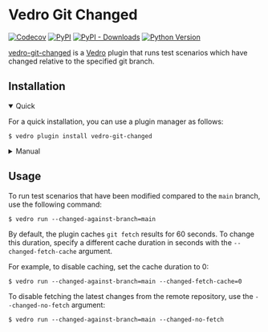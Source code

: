 # Vedro Git Changed

[![Codecov](https://img.shields.io/codecov/c/github/vedro-universe/vedro-git-changed/main.svg?style=flat-square)](https://codecov.io/gh/vedro-universe/vedro-git-changed)
[![PyPI](https://img.shields.io/pypi/v/vedro-git-changed.svg?style=flat-square)](https://pypi.python.org/pypi/vedro-git-changed/)
[![PyPI - Downloads](https://img.shields.io/pypi/dm/vedro-git-changed?style=flat-square)](https://pypi.python.org/pypi/vedro-git-changed/)
[![Python Version](https://img.shields.io/pypi/pyversions/vedro-git-changed.svg?style=flat-square)](https://pypi.python.org/pypi/vedro-git-changed/)

[vedro-git-changed](https://pypi.org/project/vedro-git-changed/) is a [Vedro](https://vedro.io) plugin that runs test scenarios which have changed relative to the specified git branch.

## Installation

<details open>
<summary>Quick</summary>
<p>

For a quick installation, you can use a plugin manager as follows:

```shell
$ vedro plugin install vedro-git-changed
```

</p>
</details>

<details>
<summary>Manual</summary>
<p>

To install manually, follow these steps:

1. Install the package using pip:

```shell
$ pip3 install vedro-git-changed
```

2. Next, activate the plugin in your `vedro.cfg.py` configuration file:

```python
# ./vedro.cfg.py
import vedro
import vedro_git_changed

class Config(vedro.Config):

    class Plugins(vedro.Config.Plugins):

        class VedroGitChanged(vedro_git_changed.VedroGitChanged):
            enabled = True
```

</p>
</details>

## Usage

To run test scenarios that have been modified compared to the `main` branch, use the following command:

```shell
$ vedro run --changed-against-branch=main
```

By default, the plugin caches `git fetch` results for 60 seconds. To change this duration, specify a different cache duration in seconds with the `--changed-fetch-cache` argument.

For example, to disable caching, set the cache duration to 0:

```shell
$ vedro run --changed-against-branch=main --changed-fetch-cache=0
```

To disable fetching the latest changes from the remote repository, use the `--changed-no-fetch` argument:

```shell
$ vedro run --changed-against-branch=main --changed-no-fetch
```
